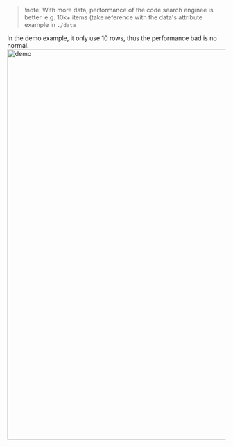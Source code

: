 >!note: With more data, performance of the code search enginee is better. e.g. 10k+ items (take reference with the data's attribute example in `./data`

In the demo example, it only use 10 rows, thus the performance bad is no normal.
<img width="902" alt="demo" src="https://github.com/user-attachments/assets/92e58df8-0377-4ed9-a8a5-ed91ab21bad4" />

